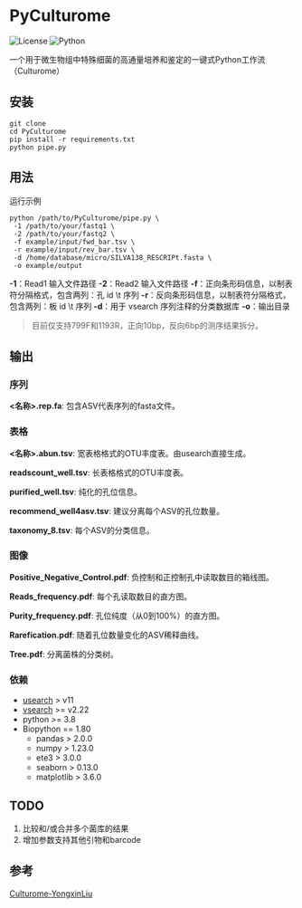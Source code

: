 # PyCulturome
![License](https://img.shields.io/badge/GPL-3.0-brightgreen) 
![Python](https://img.shields.io/badge/Python-3.8.0-brightgreen)

一个用于微生物组中特殊细菌的高通量培养和鉴定的一键式Python工作流（Culturome）

## 安装
~~~shell
git clone 
cd PyCulturome
pip install -r requirements.txt
python pipe.py
~~~

## 用法

运行示例
~~~shell
python /path/to/PyCulturome/pipe.py \
 -1 /path/to/your/fastq1 \
 -2 /path/to/your/fastq2 \
 -f example/input/fwd_bar.tsv \
 -r example/input/rev_bar.tsv \
 -d /home/database/micro/SILVA138_RESCRIPt.fasta \
 -o example/output
 ~~~
 
**-1**：Read1 输入文件路径
**-2**：Read2 输入文件路径
**-f**：正向条形码信息，以制表符分隔格式，包含两列：孔 id \t 序列
**-r**：反向条形码信息，以制表符分隔格式，包含两列：板 id \t 序列
**-d**：用于 vsearch 序列注释的分类数据库
**-o**：输出目录

> 目前仅支持799F和1193R，正向10bp，反向6bp的测序结果拆分。

## 输出
### 序列
**\<名称>.rep.fa**: 包含ASV代表序列的fasta文件。

### 表格
**\<名称>.abun.tsv**: 宽表格格式的OTU丰度表。由usearch直接生成。

**readscount_well.tsv**: 长表格格式的OTU丰度表。

**purified_well.tsv**: 纯化的孔位信息。

**recommend_well4asv.tsv**: 建议分离每个ASV的孔位数量。

**taxonomy_8.tsv**: 每个ASV的分类信息。

### 图像
**Positive_Negative_Control.pdf**: 负控制和正控制孔中读取数目的箱线图。

**Reads_frequency.pdf**: 每个孔读取数目的直方图。

**Purity_frequency.pdf**: 孔位纯度（从0到100%）的直方图。

**Rarefication.pdf**: 随着孔位数量变化的ASV稀释曲线。

**Tree.pdf**: 分离菌株的分类树。

### 依赖
- [usearch](https://github.com/rcedgar/usearch_old_binaries) > v11
- [vsearch](https://github.com/torognes/vsearch) >= v2.22
- python >= 3.8
- Biopython == 1.80
    - pandas > 2.0.0
    - numpy > 1.23.0
    - ete3 > 3.0.0
    - seaborn > 0.13.0
    - matplotlib > 3.6.0

## TODO
1. 比较和/或合并多个菌库的结果
2. 增加参数支持其他引物和barcode

## 参考
[Culturome-YongxinLiu](https://github.com/YongxinLiu/Culturome/tree/master)